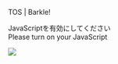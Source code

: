 TOS | Barkle!

JavaScriptを有効にしてください  
Please turn on your JavaScript

![](/static-assets/splash.png?1729904211723)